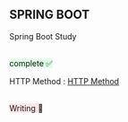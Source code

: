## SPRING BOOT
Spring Boot Study

<br>
<span style="background-color:#DCFFE4">complete ✅ </span>

HTTP Method : [HTTP Method][HTTPlink]
 
[HTTPlink]: ./Basic/HTTP_Method/HTTP_Method.md


<br>
<span style="background-color:#FFE6E6">Writing 🤔 </span>
